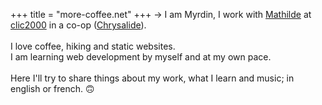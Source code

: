 +++
title = "more-coffee.net"
+++
&rarr; I am Myrdin, I work with [Mathilde](https://mental.af) at [clic2000](https://clic2000.fr) in a co-op
([Chrysalide](https://www.cae29.coop/chrysalide.html)).  
<br>
I love coffee, hiking and static websites.  
I am learning web development by myself and at my own pace.   
<br>
Here I'll try to share things about my work, what I learn and music; in english or french. 🙃
